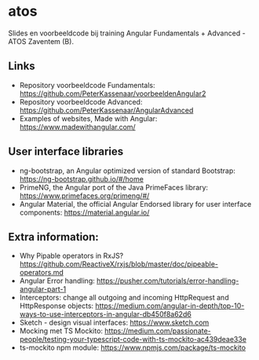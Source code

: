 # atos
Slides en voorbeeldcode bij training Angular Fundamentals + Advanced - ATOS Zaventem (B).

## Links
- Repository voorbeeldcode Fundamentals: https://github.com/PeterKassenaar/voorbeeldenAngular2
- Repository voorbeeldcode Advanced: https://github.com/PeterKassenaar/AngularAdvanced
- Examples of websites, Made with Angular: https://www.madewithangular.com/

## User interface libraries
- ng-bootstrap, an Angular optimized version of standard Bootstrap: https://ng-bootstrap.github.io/#/home
- PrimeNG, the Angular port of the Java PrimeFaces library: https://www.primefaces.org/primeng/#/
- Angular Material, the official Angular Endorsed library for user interface components: https://material.angular.io/

## Extra information:
- Why Pipable operators in RxJS? https://github.com/ReactiveX/rxjs/blob/master/doc/pipeable-operators.md
- Angular Error handling: https://pusher.com/tutorials/error-handling-angular-part-1
- Interceptors: change all outgoing and incoming HttpRequest and HttpResponse objects: https://medium.com/angular-in-depth/top-10-ways-to-use-interceptors-in-angular-db450f8a62d6
- Sketch - design visual interfaces: https://www.sketch.com
- Mocking met TS Mockito: https://medium.com/passionate-people/testing-your-typescript-code-with-ts-mockito-ac439deae33e
- ts-mockito npm module: https://www.npmjs.com/package/ts-mockito



 
